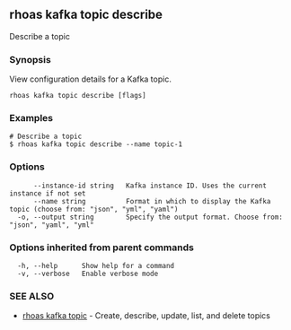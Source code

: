 ## rhoas kafka topic describe

Describe a topic

### Synopsis

View configuration details for a Kafka topic.


```
rhoas kafka topic describe [flags]
```

### Examples

```
# Describe a topic
$ rhoas kafka topic describe --name topic-1

```

### Options

```
      --instance-id string   Kafka instance ID. Uses the current instance if not set 
      --name string          Format in which to display the Kafka topic (choose from: "json", "yml", "yaml")
  -o, --output string        Specify the output format. Choose from: "json", "yaml", "yml"
```

### Options inherited from parent commands

```
  -h, --help      Show help for a command
  -v, --verbose   Enable verbose mode
```

### SEE ALSO

* [rhoas kafka topic](rhoas_kafka_topic.md)	 - Create, describe, update, list, and delete topics

